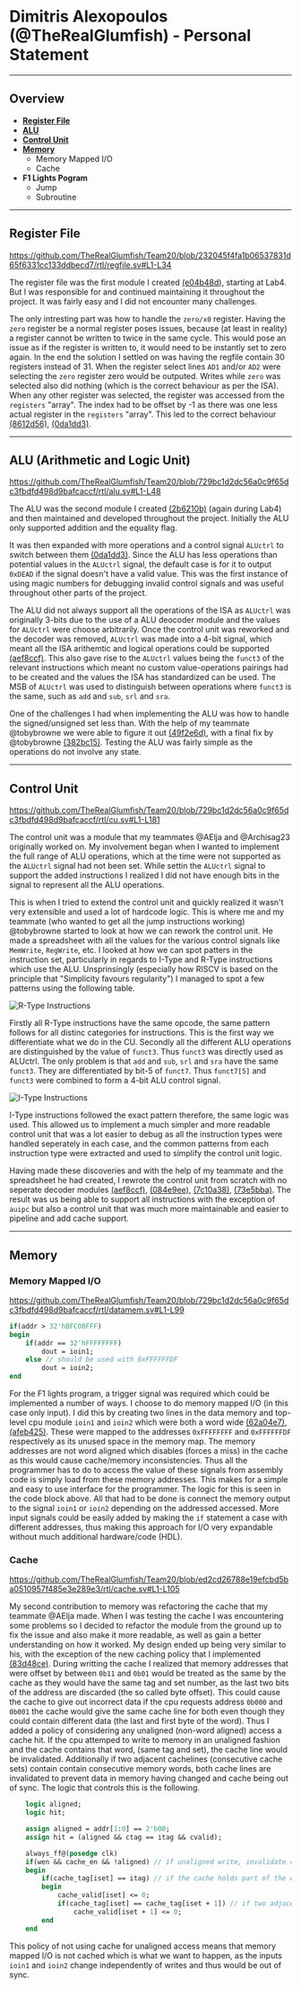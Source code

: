 # Dimitris Alexopoulos (@TheRealGlumfish) - Personal Statement
---
## Overview
- [**Register File**](#register-file)
- [**ALU**](#alu-arithmetic-and-logic-unit)
- [**Control Unit**](#control-unit)
- [**Memory**](#memory)
    * Memory Mapped I/O
    * Cache
- **F1 Lights Pogram**
    * Jump
    * Subroutine
---
## Register File
https://github.com/TheRealGlumfish/Team20/blob/232045f4fa1b06537831d65f6331cc133ddbecd7/rtl/regfile.sv#L1-L34

The register file was the first module I created [(e04b48d)](https://github.com/TheRealGlumfish/Team20/commit/e04b48d8b42ebd4ae2d57acf921177a2d92ce467), starting at Lab4.
But I was responsible for and continued maintaining it throughout the project.
It was fairly easy and I did not encounter many challenges.

The only intresting part was how to handle the `zero/x0` register.
Having the `zero` register be a normal register poses issues, because (at least in reality) a register cannot be written to twice in the same cycle.
This would pose an issue as if the register is written to, it would need to be instantly set to zero again.
In the end the solution I settled on was having the regfile contain 30 registers instead of 31.
When the register select lines `AD1` and/or `AD2` were selecting the `zero` register zero would be outputed.
Writes while `zero` was selected also did nothing (which is the correct behaviour as per the ISA).
When any other register was selected, the register was accessed from the `registers` "array".
The index had to be offset by -1 as there was one less actual register in the `registers` "array".
This led to the correct behaviour [(8612d56)](https://github.com/TheRealGlumfish/Team20/commit/8612d564800849b0fa6ffcedcfd5cdd0a8e47c71), [(0da1dd3)](https://github.com/TheRealGlumfish/Team20/commit/0da1dd3d7a3ab50a90e3b0d43608fc16a95915e7).

---

## ALU (Arithmetic and Logic Unit)
https://github.com/TheRealGlumfish/Team20/blob/729bc1d2dc56a0c9f65dc3fbdfd498d9bafcaccf/rtl/alu.sv#L1-L48

The ALU was the second module I created [(2b6210b)](https://github.com/TheRealGlumfish/Team20/commit/2b6210b704cae09d5a97687c8588cc7079b9337d) (again during Lab4) and then maintained and developed throughout the project.
Initially the ALU only supported addition and the equality flag.

It was then expanded with more operations and a control signal `ALUctrl` to switch between them [(0da1dd3)](https://github.com/TheRealGlumfish/Team20/commit/0da1dd3d7a3ab50a90e3b0d43608fc16a95915e7).
Since the ALU has less operations than potential values in the `ALUctrl` signal, the default case is for it to output `0xDEAD` if the signal doesn't have a valid value.
This was the first instance of using magic numbers for debugging invalid control signals and was useful throughout other parts of the project.

The ALU did not always support all the operations of the ISA as `ALUctrl` was originally 3-bits due to the use of a ALU deocoder module and the values for `ALUctrl` were choose arbitrarily.
Once the control unit was reworked and the decoder was removed, `ALUctrl` was made into a 4-bit signal, which meant all the ISA arithemtic and logical operations could be supported [(aef8ccf)](https://github.com/TheRealGlumfish/Team20/commit/aef8ccf1e72682f6c509b147ce504f559e7afbb4).
This also gave rise to the `ALUctrl` values being the `funct3` of the relevant instructions which meant no custom value-operations pairings had to be created and the values the ISA has standardized can be used.
The MSB of `ALUctrl` was used to distinguish between operations where `funct3` is the same, such as `add` and `sub`, `srl` and `sra`.

One of the challenges I had when implementing the ALU was how to handle the signed/unsigned set less than.
With the help of my teammate @tobybrowne we were able to figure it out [(49f2e6d)](https://github.com/TheRealGlumfish/Team20/commit/49f2e6d1b9253a89c54992b0742cf6cb97b484b8), with a final fix by @tobybrowne [(382bc15)](https://github.com/TheRealGlumfish/Team20/commit/31c86d2607695f7e8).
Testing the ALU was fairly simple as the operations do not involve any state.

---

## Control Unit
https://github.com/TheRealGlumfish/Team20/blob/729bc1d2dc56a0c9f65dc3fbdfd498d9bafcaccf/rtl/cu.sv#L1-L181

The control unit was a module that my teammates @AElja and @Archisag23 originally worked on.
My involvement began when I wanted to implement the full range of ALU operations, which at the time were not supported as the `ALUctrl` signal had not been set.
While settin the `ALUctrl` signal to support the added instructions I realized I did not have enough bits in the signal to represent all the ALU operations.

This is when I tried to extend the control unit and quickly realized it wasn't very extensible and used a lot of hardcode logic.
This is where me and my teammate (who wanted to get all the jump instructions working) @tobybrowne started to look at how we can rework the control unit.
He made a spreadsheet with all the values for the various control signals like `MemWrite`, `RegWrite`, etc.
I looked at how we can spot patters in the instruction set, particularly in regards to I-Type and R-Type instructions which use the ALU.
Unsprinsingly (especially how RISCV is based on the principle that "Simplicity favours regularity") I managed to spot a few patterns using the following table.

![R-Type Instructions](images/rtype.png)

Firstly all R-Type instructions have the same opcode, the same pattern follows for all distinc categories for instructions.
This is the first way we differentiate what we do in the CU.
Secondly all the different ALU operations are distinguished by the value of `funct3`.
Thus `funct3` was directly used as ALUctrl.
The only problem is that `add` and `sub`, `srl` and `sra` have the same `funct3`.
They are differentiated by bit-5 of `funct7`.
Thus `funct7[5]` and `funct3` were combined to form a 4-bit ALU control signal.

![I-Type Instructions](images/itype.png)

I-Type instructions followed the exact pattern therefore, the same logic was used.
This allowed us to implement a much simpler and more readable control unit that was a lot easier to debug as all the instruction types were handled seperately in each case, and the common patterns from each instruction type were extracted and used to simplify the control unit logic.

Having made these discoveries and with the help of my teammate and the spreadsheet he had created, I rewrote the control unit from scratch with no seperate decoder modules [(aef8ccf)](https://github.com/TheRealGlumfish/Team20/commit/aef8ccf1e72682f6c509b147ce504f559e7afbb4), [(084e9ee)](https://github.com/TheRealGlumfish/Team20/commit/084e9ee2e0677fadec1be0822816c87f8f22cf03), [(7c10a38)](https://github.com/TheRealGlumfish/Team20/commit/7c10a3821896fbd2b07d18a90ea0b97623f39aa7), [(73e5bba)](https://github.com/TheRealGlumfish/Team20/commit/73e5bba2b392c0068fd0eac87bcaad4cd75215a9).
The result was us being able to support all instructions with the exception of `auipc` but also a control unit that was much more maintainable and easier to pipeline and add cache support.

---

## Memory

### Memory Mapped I/O

https://github.com/TheRealGlumfish/Team20/blob/729bc1d2dc56a0c9f65dc3fbdfd498d9bafcaccf/rtl/datamem.sv#L1-L99

```SystemVerilog
if(addr > 32'hBFC00FFF)
begin
    if(addr == 32'hFFFFFFFF) 
        dout = ioin1;
    else // should be used with 0xFFFFFFDF
        dout = ioin2;
end
```

For the F1 lights program, a trigger signal was required which could be implemented a number of ways.
I choose to do memory mapped I/O (in this case only input).
I did this by creating two lines in the data memory and top-level cpu module `ioin1` and `ioin2` which were both a word wide [(62a04e7)](https://github.com/TheRealGlumfish/Team20/commit/62a04e7b49e2e2a31f45c4efc067c665d0601129), [(afeb425)](https://github.com/TheRealGlumfish/Team20/commit/afeb4255f20ebcb8ae266e1f47ac3f38717bae18).
These were mapped to the addresses `0xFFFFFFFF` and `0xFFFFFFDF` respectively as its unused space in the memory map.
The memory addresses are not word aligned which disables (forces a miss) in the cache as this would cause cache/memory inconsistencies.
Thus all the programmer has to do to access the value of these signals from assembly code is simply load from these memory addresses.
This makes for a simple and easy to use interface for the programmer.
The logic for this is seen in the code block above.
All that had to be done is connect the memory output to the signal `ioin1` or `ioin2` depending on the addressed accessed.
More input signals could be easily added by making the `if` statement a case with different addresses, thus making this approach for I/O very expandable without much additional hardware/code (HDL).

### Cache

https://github.com/TheRealGlumfish/Team20/blob/ed2cd26788e19efcbd5ba0510957f485e3e289e3/rtl/cache.sv#L1-L105

My second contribution to memory was refactoring the cache that my teammate @AElja made.
When I was testing the cache I was encountering some problems so I decided to refactor the module from the ground up to fix the issue and also make it more readable, as well as gain a better understanding on how it worked.
My design ended up being very similar to his, with the exception of the new caching policy that I implemented [(83d48ce)](https://github.com/TheRealGlumfish/Team20/commit/83d48ce1e3fa1ad458490adb6e02dc47c422c775).
During writting the cache I realized that memory addresses that were offset by between `0b11` and `0b01` would be treated as the same by the cache as they would have the same tag and set number, as the last two bits of the address are discarded (the so called byte offset).
This could cause the cache to give out incorrect data if the cpu requests address `0b000` and `0b001` the cache would give the same cache line for both even though they could contain different data (the last and first byte of the word).
Thus I added a policy of considering any unaligned (non-word aligned) access a cache hit.
If the cpu attemped to write to memory in an unaligned fashion and the cache contains that word, (same tag and set), the cache line would be invalidated.
Additionally if two adjacent cachelines (consecutive cache sets) contain contain consecutive memory words, both cache lines are invalidated to prevent data in memory having changed and cache being out of sync.
The logic that controls this is the following.
```SystemVerilog
    logic aligned;
    logic hit;

    assign aligned = addr[1:0] == 2'b00; 
    assign hit = (aligned && ctag == itag && cvalid);

    always_ff@(posedge clk)
    if(wen && cache_en && !aligned) // if unaligned write, invalidate current set
    begin        
        if(cache_tag[iset] == itag) // if the cache holds part of the word, the word must be invalidated
        begin
            cache_valid[iset] <= 0;
            if(cache_tag[iset] == cache_tag[iset + 1]) // if two adjacent sets share the same tag, it means they are adjacent words and must be both invalidated
                cache_valid[iset + 1] <= 0;
        end
    end
```
This policy of not using cache for unaligned access means that memory mapped I/O is not cached which is what we want to happen, as the inputs `ioin1` and `ioin2` change independently of writes and thus would be out of sync.
